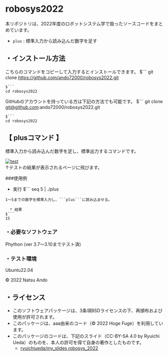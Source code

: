 # robosys2022
本リポジトリは、2022年度のロボットシステム学で扱ったソースコードをまとめています。  
  * ```plus```  : 標準入力から読み込んだ数字を足す

## ・インストール方法
こちらのコマンドをコピーして入力するとインストールできます。
$```
git clone https://github.com/ando72000/robosys2022.git
```
$```  
cd robosys2022
```  

GitHubのアカウントを持っている方は下記の方法でも可能です。
$```
git clone git@github.com:ando72000/robosys2022.git
```
$```
cd robosys2022
```

## 【 plusコマンド 】
標準入力から読み込んだ数字を足し、標準出力するコマンドです。

[![test](https://github.com/ando72000/robosys2022/actions/workflows/test.yml/badge.svg?branch=main)](https://github.com/ando72000/robosys2022/actions/workflows/test.yml)  
↑テストの結果が表示されるページに飛びます。

###使用例
  * 実行
$```
seq 5 | ./plus
```
1～5までの数字を標準入力し、```plus```に読み込ませる。

  * 結果
$```
15
```


### ・必要なソフトウェア
Phython  (ver 3.7～3.10までテスト済)

### ・テスト環境
Ubuntu22.04

© 2022 Natsu Ando

## ・ライセンス
  * このソフトウェアパッケージは、3条項BSDライセンスの下、再頒布および使用が許可されます。
  * このパッケージは、aaa由来のコード（© 2022 Hoge Fuge）を利用しています。
  * このパッケージのコードは、下記のスライド（CC-BY-SA 4.0 by Ryuichi Ueda）のものを、本人の許可を得て自身の著作としたものです。
      * [ryuichiueda/my_slides robosys_2022](https://github.com/ryuichiueda/my_slides/tree/master/robosys_2022)

